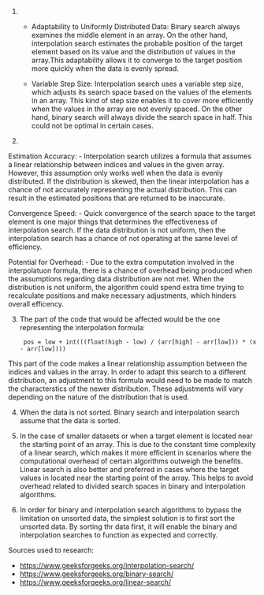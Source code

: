 1. 
    - Adaptability to Uniformly Distributed Data:
        Binary search always examines the middle element in an array. On the other hand, interpolation search estimates the probable position of the target element based on its value and the distribution of values in the array.This adaptability allows it to converge to the target position more quickly when the data is evenly spread.

    - Variable Step Size:
        Interpolation search uses a variable step size, which adjusts its search space based on the values of the elements in an array. This kind of step size enables it to cover more efficiently when the values in the array are not evenly spaced. On the other hand, binary search will always divide the search space in half. This could not be optimal in certain cases.

2. 
Estimation Accuracy: 
    - Interpolation search utilizes a formula that assumes a linear relationship between indices and values in the given array. However, this assumption only works well when the data is evenly distributed. If the distribution is skewed, then the linear interpolation has a chance of not accurately representing the actual distribution. This can result in the estimated positions that are returned to be inaccurate. 

Convergence Speed:
    - Quick convergence of the search space to the target element is one major things that determines the effectiveness of interpolation search. If the data distribution is not uniform, then the interpolation search has a chance of not operating at the same level of efficiency. 

Potential for Overhead:
    - Due to the extra computation involved in the interpolatuon formula, there is a chance of overhead being produced when the assumptions regarding data distribution are not met. When the distribution is not uniform, the algorithm could spend extra time trying to recalculate positions and make necessary adjustments, which hinders overall efficency.

3. The part of the code that would be affected would be the one representing the interpolation formula:

        pos = low + int(((float(high - low) / (arr[high] - arr[low])) * (x - arr[low])))

This part of the code makes a linear relationship assumption between the indices and values in the array. In order to adapt this search to a different distribution, an adjustment to this formula would need to be made to match the characterstics of the newer distribution. These adjustments will vary depending on the nature of the distribution that is used.

4. When the data is not sorted. Binary search and interpolation search assume that the data is sorted.

5. In the case of smaller datasets or when a target element is located near the starting point of an array. This is due to the constant time complexity of a linear search, which makes it more efficient in scenarios where the computational overhead of certain algorithms outweigh the benefits. Linear search is also better and preferred in cases where the target values in located near the starting point of the array. This helps to avoid overhead related to divided search spaces in binary and interpolation algorithms.

6. In order for binary and interpolation search algorithms to bypass the limitation on unsorted data, the simplest solution is to first sort the unsorted data. By sorting thr data first, it will enable the binary and interpolation searches to function as expected and correctly.

Sources used to research:
- https://www.geeksforgeeks.org/interpolation-search/
- https://www.geeksforgeeks.org/binary-search/
- https://www.geeksforgeeks.org/linear-search/ 

